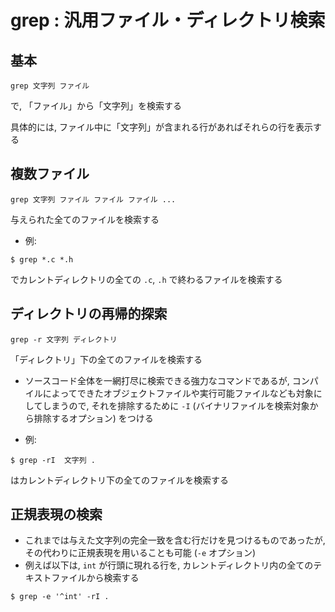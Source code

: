 # grep : 汎用ファイル・ディレクトリ検索 

## 基本

```
grep 文字列 ファイル
```

で, 「ファイル」から「文字列」を検索する

具体的には, ファイル中に「文字列」が含まれる行があればそれらの行を表示する

## 複数ファイル

```
grep 文字列 ファイル ファイル ファイル ...
```

与えられた全てのファイルを検索する

* 例:

```
$ grep *.c *.h
```

でカレントディレクトリの全ての `.c`, `.h` で終わるファイルを検索する

## ディレクトリの再帰的探索 

```
grep -r 文字列 ディレクトリ
```

「ディレクトリ」下の全てのファイルを検索する

* ソースコード全体を一網打尽に検索できる強力なコマンドであるが, コンパイルによってできたオブジェクトファイルや実行可能ファイルなども対象にしてしまうので, それを排除するために `-I` (バイナリファイルを検索対象から排除するオプション) をつける

* 例:

```
$ grep -rI  文字列 .
```

はカレントディレクトリ下の全てのファイルを検索する

## 正規表現の検索

* これまでは与えた文字列の完全一致を含む行だけを見つけるものであったが, その代わりに正規表現を用いることも可能 (`-e` オプション)
* 例えば以下は, `int` が行頭に現れる行を, カレントディレクトリ内の全てのテキストファイルから検索する

```
$ grep -e '^int' -rI .
```
